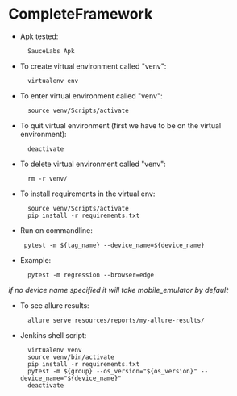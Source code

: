 # CompleteFramework

* Apk tested:

        SauceLabs Apk

* To create virtual environment called "venv":

        virtualenv env

* To enter virtual environment called "venv":

        source venv/Scripts/activate

* To quit virtual environment (first we have to be on the virtual environment):

        deactivate

* To delete virtual environment called "venv":

        rm -r venv/

* To install requirements in the virtual env:

        source venv/Scripts/activate
        pip install -r requirements.txt

* Run on commandline:

       pytest -m ${tag_name} --device_name=${device_name}

* Example:

        pytest -m regression --browser=edge

*if no device name specified it will take mobile_emulator by default*

* To see allure results:

        allure serve resources/reports/my-allure-results/

* Jenkins shell script:

        virtualenv venv
        source venv/bin/activate
        pip install -r requirements.txt
        pytest -m ${group} --os_version="${os_version}" --device_name="${device_name}"
        deactivate
